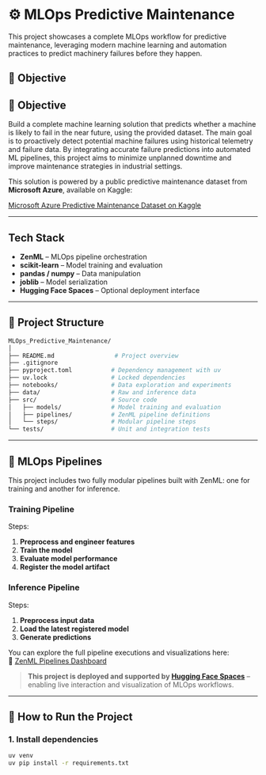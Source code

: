 # ⚙️ MLOps Predictive Maintenance

This project showcases a complete MLOps workflow for predictive maintenance, leveraging modern machine learning and automation practices to predict machinery failures before they happen.

## 🎯 Objective

## 🎯 Objective

Build a complete machine learning solution that predicts whether a machine is likely to fail in the near future, using the provided dataset. The main goal is to proactively detect potential machine failures using historical telemetry and failure data. By integrating accurate failure predictions into automated ML pipelines, this project aims to minimize unplanned downtime and improve maintenance strategies in industrial settings.

This solution is powered by a public predictive maintenance dataset from **Microsoft Azure**, available on Kaggle:

[Microsoft Azure Predictive Maintenance Dataset on Kaggle](https://www.kaggle.com/datasets/arnabbiswas1/microsoft-azure-predictive-maintenance/data)

---

## Tech Stack

- **ZenML** – MLOps pipeline orchestration  
- **scikit-learn** – Model training and evaluation  
- **pandas / numpy** – Data manipulation  
- **joblib** – Model serialization  
- **Hugging Face Spaces** – Optional deployment interface  

---

## 📁 Project Structure

```bash
MLOps_Predictive_Maintenance/
│
├── README.md                 # Project overview
├── .gitignore
├── pyproject.toml           # Dependency management with uv
├── uv.lock                  # Locked dependencies
├── notebooks/               # Data exploration and experiments
├── data/                    # Raw and inference data
├── src/                     # Source code
│   ├── models/              # Model training and evaluation
│   ├── pipelines/           # ZenML pipeline definitions
│   └── steps/               # Modular pipeline steps
└── tests/                   # Unit and integration tests
```

---

## 🔄 MLOps Pipelines

This project includes two fully modular pipelines built with ZenML: one for training and another for inference.

### Training Pipeline

Steps:
1. **Preprocess and engineer features**
2. **Train the model**
3. **Evaluate model performance**
4. **Register the model artifact**

### Inference Pipeline

Steps:
1. **Preprocess input data**
2. **Load the latest registered model**
3. **Generate predictions**

You can explore the full pipeline executions and visualizations here:  
🔗 [ZenML Pipelines Dashboard](https://mmfercoria-mlops-predictive-maintenance.hf.space/projects/default/pipelines)

> **This project is deployed and supported by [Hugging Face Spaces](https://huggingface.co/spaces/mmfercoria/MLOps_Predictive_Maintenance)** – enabling live interaction and visualization of MLOps workflows.

---

## 🚀 How to Run the Project

### 1. Install dependencies

```bash
uv venv
uv pip install -r requirements.txt
```
